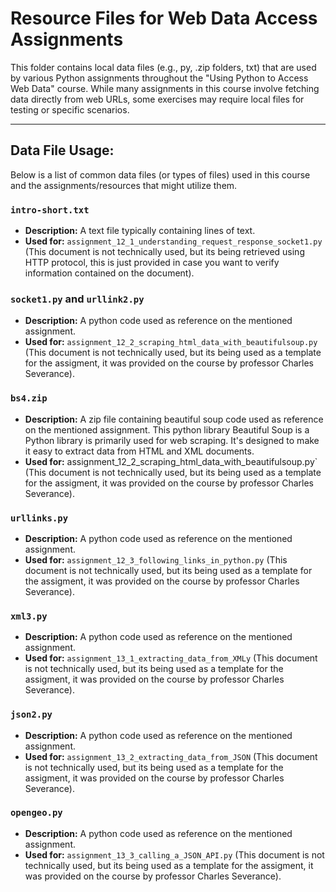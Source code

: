 # Resource Files for Web Data Access Assignments

This folder contains local data files (e.g., py, .zip folders, txt) that are used by various Python assignments throughout the "Using Python to Access Web Data" course. While many assignments in this course involve fetching data directly from web URLs, some exercises may require local files for testing or specific scenarios.

---

## Data File Usage:

Below is a list of common data files (or types of files) used in this course and the assignments/resources that might utilize them.


### `intro-short.txt`
* **Description:** A text file typically containing lines of text.
* **Used for:** `assignment_12_1_understanding_request_response_socket1.py` (This document is not technically used, but its being retrieved using HTTP protocol, this is just provided in case you want to verify information contained on the document).

### `socket1.py` and `urllink2.py`
* **Description:** A python code used as reference on the mentioned assignment.
* **Used for:** `assignment_12_2_scraping_html_data_with_beautifulsoup.py` (This document is not technically used, but its being used as a template for the assigment, it was provided on the course by professor Charles Severance).

### `bs4.zip`
* **Description:** A zip file containing beautiful soup code used as reference on the mentioned assignment. This python library Beautiful Soup is a Python library is primarily used for web scraping. It's designed to make it easy to extract data from HTML and XML documents.
* **Used for:** assignment_12_2_scraping_html_data_with_beautifulsoup.py` (This document is not technically used, but its being used as a template for the assigment, it was provided on the course by professor Charles Severance).

### `urllinks.py`
* **Description:** A python code used as reference on the mentioned assignment.
* **Used for:** `assignment_12_3_following_links_in_python.py` (This document is not technically used, but its being used as a template for the assigment, it was provided on the course by professor Charles Severance).

### `xml3.py`
* **Description:** A python code used as reference on the mentioned assignment.
* **Used for:** `assignment_13_1_extracting_data_from_XMLy` (This document is not technically used, but its being used as a template for the assigment, it was provided on the course by professor Charles Severance).

### `json2.py`
* **Description:** A python code used as reference on the mentioned assignment.
* **Used for:** `assignment_13_2_extracting_data_from_JSON` (This document is not technically used, but its being used as a template for the assigment, it was provided on the course by professor Charles Severance).

### `opengeo.py`
* **Description:** A python code used as reference on the mentioned assignment.
* **Used for:** `assignment_13_3_calling_a_JSON_API.py` (This document is not technically used, but its being used as a template for the assigment, it was provided on the course by professor Charles Severance).

